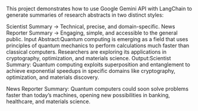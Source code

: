 This project demonstrates how to use Google Gemini API with LangChain to generate summaries of research abstracts in two distinct styles:

Scientist Summary → Technical, precise, and domain-specific.
News Reporter Summary → Engaging, simple, and accessible to the general public.
Input Abstract:Quantum computing is emerging as a field that uses principles of quantum mechanics to perform calculations much faster than classical computers. Researchers are exploring its applications in cryptography, optimization, and materials science.
Output:Scientist Summary: Quantum computing exploits superposition and entanglement to achieve exponential speedups in specific domains like cryptography, optimization, and materials discovery.

News Reporter Summary: Quantum computers could soon solve problems faster than today’s machines, opening new possibilities in banking, healthcare, and materials science.

